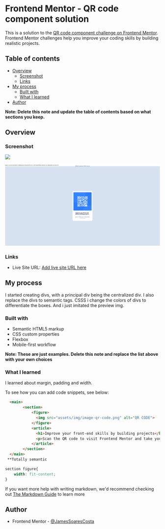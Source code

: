 # Frontend Mentor - QR code component solution

This is a solution to the [QR code component challenge on Frontend Mentor](https://www.frontendmentor.io/challenges/qr-code-component-iux_sIO_H). Frontend Mentor challenges help you improve your coding skills by building realistic projects. 

## Table of contents

- [Overview](#overview)
  - [Screenshot](#screenshot)
  - [Links](#links)
- [My process](#my-process)
  - [Built with](#built-with)
  - [What I learned](#what-i-learned)
- [Author](#author)

**Note: Delete this note and update the table of contents based on what sections you keep.**

## Overview

### Screenshot

![](./screenshot.jpg)

![screenshot](assets/img/readme-screenshot.png)

### Links

- Live Site URL: [Add live site URL here](https://dropperdev.github.io/challenge-qr-code/)

## My process
  I started creating divs, with a principal div being the centralized div.
  I also replace the divs to semantic tags.
  CSSS i change the colors of divs to differentiate the boxes.
  And i just imitated the preview img.
### Built with

- Semantic HTML5 markup
- CSS custom properties
- Flexbox
- Mobile-first workflow

**Note: These are just examples. Delete this note and replace the list above with your own choices**

### What I learned

  I learned about margin, padding and width.

To see how you can add code snippets, see below:

```html
  <main>
        <section>
            <figure>
              <img src="assets/img/image-qr-code.png" alt="QR CODE">
            </figure>
            <article>
              <h1>Improve your front-end skills by building projects</h1>
              <p>Scan the QR code to visit Frontend Mentor and take your coding skills to the next level</p>
            </article>
        </section>
  </main>
 **Totally semantic
```
```css
section figure{
    width: fit-content;
}
```

If you want more help with writing markdown, we'd recommend checking out [The Markdown Guide](https://www.markdownguide.org/) to learn more

## Author
- Frontend Mentor - [@JamesSoaresCosta](https://www.frontendmentor.io/profile/yourusername)
